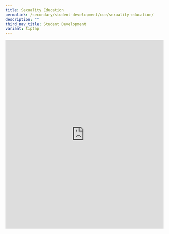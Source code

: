 ```yaml
---
title: Sexuality Education
permalink: /secondary/student-development/cce/sexuality-education/
description: ""
third_nav_title: Student Development
variant: tiptap
---
```

<div class="iframe-wrapper"><iframe height="600px" width="100%" allowfullscreen="true" frameborder="0" src="https://docs.google.com/document/d/e/2PACX-1vRHZnD3lTrT8Y1lF4urSzDVufGgbTgI9mhzE6T5OWi0Q6jMoGPRtCnpvFMU3T5rTvy0wMyiDWl0el_G/pub?embedded=true"></iframe></div><p></p>